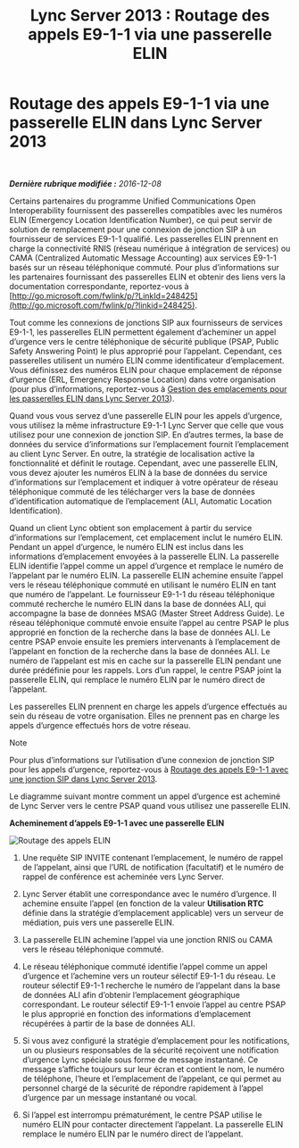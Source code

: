 ﻿---
title: 'Lync Server 2013 : Routage des appels E9-1-1 via une passerelle ELIN'
TOCTitle: Routage des appels E9-1-1 via une passerelle ELIN
ms:assetid: 5a3997e3-898d-49cb-922a-4184c3373350
ms:mtpsurl: https://technet.microsoft.com/fr-fr/library/JJ204919(v=OCS.15)
ms:contentKeyID: 49297323
ms.date: 12/10/2016
mtps_version: v=OCS.15
ms.translationtype: HT
---

# Routage des appels E9-1-1 via une passerelle ELIN dans Lync Server 2013

 

_**Dernière rubrique modifiée :** 2016-12-08_

Certains partenaires du programme Unified Communications Open Interoperability fournissent des passerelles compatibles avec les numéros ELIN (Emergency Location Identification Number), ce qui peut servir de solution de remplacement pour une connexion de jonction SIP à un fournisseur de services E9-1-1 qualifié. Les passerelles ELIN prennent en charge la connectivité RNIS (réseau numérique à intégration de services) ou CAMA (Centralized Automatic Message Accounting) aux services E9-1-1 basés sur un réseau téléphonique commuté. Pour plus d’informations sur les partenaires fournissant des passerelles ELIN et obtenir des liens vers la documentation correspondante, reportez-vous à [http://go.microsoft.com/fwlink/p/?LinkId=248425](http://go.microsoft.com/fwlink/p/?linkid=248425).

Tout comme les connexions de jonctions SIP aux fournisseurs de services E9-1-1, les passerelles ELIN permettent également d’acheminer un appel d’urgence vers le centre téléphonique de sécurité publique (PSAP, Public Safety Answering Point) le plus approprié pour l’appelant. Cependant, ces passerelles utilisent un numéro ELIN comme identificateur d’emplacement. Vous définissez des numéros ELIN pour chaque emplacement de réponse d’urgence (ERL, Emergency Response Location) dans votre organisation (pour plus d’informations, reportez-vous à [Gestion des emplacements pour les passerelles ELIN dans Lync Server 2013](lync-server-2013-managing-locations-for-elin-gateways.md)).

Quand vous vous servez d’une passerelle ELIN pour les appels d’urgence, vous utilisez la même infrastructure E9-1-1 Lync Server que celle que vous utilisez pour une connexion de jonction SIP. En d’autres termes, la base de données du service d’informations sur l’emplacement fournit l’emplacement au client Lync Server. En outre, la stratégie de localisation active la fonctionnalité et définit le routage. Cependant, avec une passerelle ELIN, vous devez ajouter les numéros ELIN à la base de données du service d’informations sur l’emplacement et indiquer à votre opérateur de réseau téléphonique commuté de les télécharger vers la base de données d’identification automatique de l’emplacement (ALI, Automatic Location Identification).

Quand un client Lync obtient son emplacement à partir du service d’informations sur l’emplacement, cet emplacement inclut le numéro ELIN. Pendant un appel d’urgence, le numéro ELIN est inclus dans les informations d’emplacement envoyées à la passerelle ELIN. La passerelle ELIN identifie l’appel comme un appel d’urgence et remplace le numéro de l’appelant par le numéro ELIN. La passerelle ELIN achemine ensuite l’appel vers le réseau téléphonique commuté en utilisant le numéro ELIN en tant que numéro de l’appelant. Le fournisseur E9-1-1 du réseau téléphonique commuté recherche le numéro ELIN dans la base de données ALI, qui accompagne la base de données MSAG (Master Street Address Guide). Le réseau téléphonique commuté envoie ensuite l’appel au centre PSAP le plus approprié en fonction de la recherche dans la base de données ALI. Le centre PSAP envoie ensuite les premiers intervenants à l’emplacement de l’appelant en fonction de la recherche dans la base de données ALI. Le numéro de l’appelant est mis en cache sur la passerelle ELIN pendant une durée prédéfinie pour les rappels. Lors d’un rappel, le centre PSAP joint la passerelle ELIN, qui remplace le numéro ELIN par le numéro direct de l’appelant.

Les passerelles ELIN prennent en charge les appels d’urgence effectués au sein du réseau de votre organisation. Elles ne prennent pas en charge les appels d’urgence effectués hors de votre réseau.

> [!note]  
> Pour plus d’informations sur l’utilisation d’une connexion de jonction SIP pour les appels d’urgence, reportez-vous à <a href="lync-server-2013-routing-e9-1-1-calls-by-using-a-sip-trunk.md">Routage des appels E9-1-1 avec une jonction SIP dans Lync Server 2013</a>.

Le diagramme suivant montre comment un appel d’urgence est acheminé de Lync Server vers le centre PSAP quand vous utilisez une passerelle ELIN.

**Acheminement d’appels E9-1-1 avec une passerelle ELIN**

![Routage des appels ELIN](images/JJ204919.ea68f88a-0fc4-43d4-9660-79a7e8936df1(OCS.15).jpg "Routage des appels ELIN")

1.  Une requête SIP INVITE contenant l’emplacement, le numéro de rappel de l’appelant, ainsi que l’URL de notification (facultatif) et le numéro de rappel de conférence est acheminée vers Lync Server.

2.  Lync Server établit une correspondance avec le numéro d’urgence. Il achemine ensuite l’appel (en fonction de la valeur **Utilisation RTC** définie dans la stratégie d’emplacement applicable) vers un serveur de médiation, puis vers une passerelle ELIN.

3.  La passerelle ELIN achemine l’appel via une jonction RNIS ou CAMA vers le réseau téléphonique commuté.

4.  Le réseau téléphonique commuté identifie l’appel comme un appel d’urgence et l’achemine vers un routeur sélectif E9-1-1 du réseau. Le routeur sélectif E9-1-1 recherche le numéro de l’appelant dans la base de données ALI afin d’obtenir l’emplacement géographique correspondant. Le routeur sélectif E9-1-1 envoie l’appel au centre PSAP le plus approprié en fonction des informations d’emplacement récupérées à partir de la base de données ALI.

5.  Si vous avez configuré la stratégie d’emplacement pour les notifications, un ou plusieurs responsables de la sécurité reçoivent une notification d’urgence Lync spéciale sous forme de message instantané. Ce message s’affiche toujours sur leur écran et contient le nom, le numéro de téléphone, l’heure et l’emplacement de l’appelant, ce qui permet au personnel chargé de la sécurité de répondre rapidement à l’appel d’urgence par un message instantané ou vocal.

6.  Si l’appel est interrompu prématurément, le centre PSAP utilise le numéro ELIN pour contacter directement l’appelant. La passerelle ELIN remplace le numéro ELIN par le numéro direct de l’appelant.

